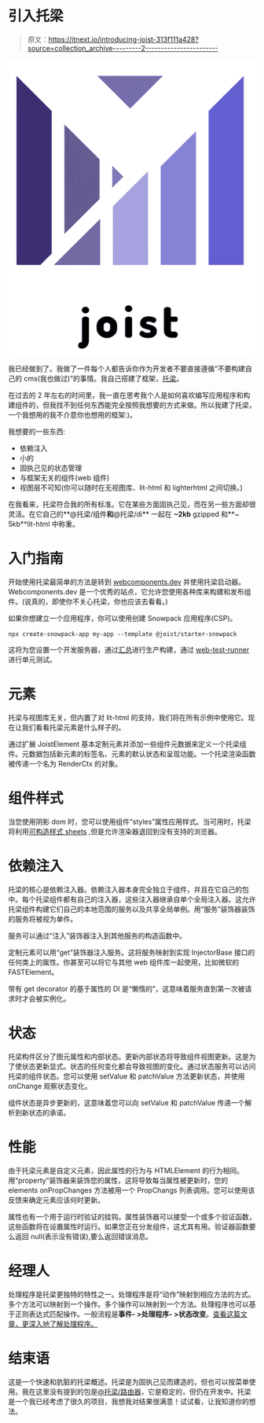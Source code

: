 # 引入托梁

> 原文：<https://itnext.io/introducing-joist-313f111a428?source=collection_archive---------2----------------------->

![](img/5b91416bf06e485fcdb1143d2157ef2e.png)

我已经做到了。我做了一件每个人都告诉你作为开发者不要直接遵循“不要构建自己的 cms(我也做过)”的事情。我自己搭建了框架，[托梁](https://github.com/joist-framework/joist)。

在过去的 2 年左右的时间里，我一直在思考我个人是如何喜欢编写应用程序和构建组件的，但我找不到任何东西能完全按照我想要的方式来做。所以我建了托梁，一个我想用的我不介意你也想用的框架:)。

我想要的一些东西:

*   依赖注入
*   小的
*   固执己见的状态管理
*   与框架无关的组件(web 组件)
*   视图层不可知(你可以随时在无视图库、lit-html 和 lighterhtml 之间切换。)

在我看来，托梁符合我的所有标准。它在某些方面固执己见，而在另一些方面却很灵活。在它自己的**@托梁/组件**和**@托梁/di** 一起在 **~2kb** gzipped 和**~ 5kb**lit-html 中称重。

# 入门指南

开始使用托梁最简单的方法是转到 [webcomponents.dev](https://webcomponents.dev/new/) 并使用托梁启动器。Webcomponents.dev 是一个优秀的站点，它允许您使用各种库来构建和发布组件。(说真的，即使你不关心托梁，你也应该去看看。)

如果你想建立一个应用程序，你可以使用创建 Snowpack 应用程序(CSP)。

```
npx create-snowpack-app my-app --template @joist/starter-snowpack
```

这将为您设置一个开发服务器，通过[汇总](https://rollupjs.org/)进行生产构建，通过 [web-test-runner](https://github.com/modernweb-dev/web/tree/master/packages/test-runner) 进行单元测试。

# 元素

托梁与视图库无关，但内置了对 lit-html 的支持，我们将在所有示例中使用它。现在让我们看看托梁元素是什么样子的。

通过扩展 JoistElement 基本定制元素并添加一些组件元数据来定义一个托梁组件。元数据包括新元素的标签名、元素的默认状态和呈现功能。一个托梁渲染函数被传递一个名为 RenderCtx 的对象。

# 组件样式

当您使用阴影 dom 时，您可以使用组件“styles”属性应用样式。当可用时，托梁将利用[可构造样式 sheets](https://developers.google.com/web/updates/2019/02/constructable-stylesheets) ,但是允许渲染器退回到没有支持的浏览器。

# 依赖注入

托梁的核心是依赖注入器。依赖注入器本身完全独立于组件，并且在它自己的包中。每个托梁组件都有自己的注入器，这些注入器继承自单个全局注入器。这允许托梁组件构建它们自己的本地范围的服务以及共享全局单例。用“服务”装饰器装饰的服务将被视为单件。

服务可以通过“注入”装饰器注入到其他服务的构造函数中。

定制元素可以用“get”装饰器注入服务。这将服务映射到实现 InjectorBase 接口的任何类上的属性。你甚至可以将它与其他 web 组件库一起使用，比如微软的 FASTElement。

带有 get decorator 的基于属性的 DI 是“懒惰的”，这意味着服务直到第一次被请求时才会被实例化。

# 状态

托梁构件区分了图元属性和内部状态。更新内部状态将导致组件视图更新。这是为了使状态更新显式。状态的任何变化都会导致视图的变化。通过状态服务可以访问托梁的组件状态。您可以使用 setValue 和 patchValue 方法更新状态，并使用 onChange 观察状态变化。

组件状态是异步更新的，这意味着您可以向 setValue 和 patchValue 传递一个解析到新状态的承诺。

# 性能

由于托梁元素是自定义元素，因此属性的行为与 HTMLElement 的行为相同。用“property”装饰器来装饰您的属性，这将导致每当属性被更新时，您的 elements onPropChanges 方法被用一个 PropChangs 列表调用。您可以使用该反馈来确定元素应该何时更新。

属性也有一个用于运行时验证的挂钩。属性装饰器可以接受一个或多个验证函数，这些函数将在设置属性时运行。如果您正在分发组件，这尤其有用。验证器函数要么返回 null(表示没有错误),要么返回错误消息。

# 经理人

处理程序是托梁更独特的特性之一。处理程序是将“动作”映射到相应方法的方式。多个方法可以映射到一个操作。多个操作可以映射到一个方法。处理程序也可以基于正则表达式匹配操作。一般流程是**事件- >处理程序- >状态改变**。[查看这篇文章，更深入地了解处理程序。](/how-to-handle-yourself-in-joist-fa4b52b2b085)

# 结束语

这是一个快速和肮脏的托梁概述。托梁是为固执己见而建造的，但也可以按菜单使用。我在这里没有提到的包是[@托梁/路由器](https://github.com/joist-framework/joist/tree/master/packages/router)，它是稳定的，但仍在开发中。托梁是一个我已经考虑了很久的项目，我想我对结果很满意！试试看，让我知道你的想法。